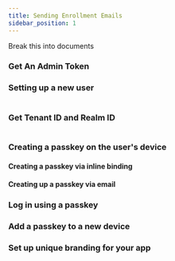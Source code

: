 ```yaml
---
title: Sending Enrollment Emails
sidebar_position: 1
---
```


Break this into documents 
### Get An Admin Token

### Setting up a new user
```bash

```

### Get Tenant ID and Realm ID

```bash

```

### Creating a passkey on the user's device

#### Creating a passkey via inline binding

#### Creating up a passkey via email



### Log in using a passkey

### Add a passkey to a new device

### Set up unique branding for your app

